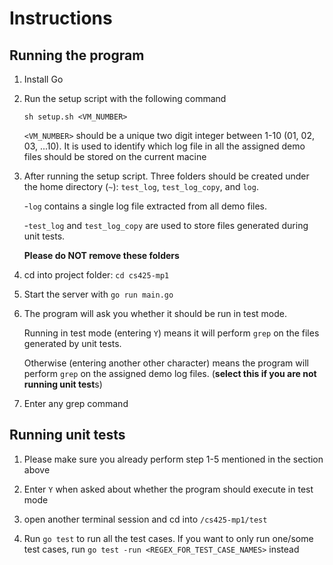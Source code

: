 # Instructions
## Running the program
1. Install Go
2. Run the setup script with the following command

   `sh setup.sh <VM_NUMBER>`

   `<VM_NUMBER>` should be a unique two digit integer between 1-10 (01, 02, 03, ...10). It is used to identify which log file in all the assigned demo files should be stored on the current macine
3. After running the setup script. Three folders should be created under the home directory (`~`): `test_log`, `test_log_copy`, and `log`. 

    -`log` contains a single log file extracted from all demo files. 
    
    -`test_log` and `test_log_copy` are used to store files generated during unit tests.
    
    **Please do NOT remove these folders**
4. cd into project folder: `cd cs425-mp1`
5. Start the server with `go run main.go`
6. The program will ask you whether it should be run in test mode. 
    
    Running in test mode (entering `Y`) means it will perform `grep` on the files generated by unit tests.

    Otherwise (entering another other character) means the program will perform `grep` on the assigned demo log files. (**select this if you are not running unit test**s)
7. Enter any grep command 

## Running unit tests
1. Please make sure you already perform step 1-5 mentioned in the section above

2. Enter `Y` when asked about whether the program should execute in test mode

3. open another terminal session and cd into `/cs425-mp1/test`

4. Run `go test` to run all the test cases. If you want to only run one/some test cases, run `go test -run <REGEX_FOR_TEST_CASE_NAMES>` instead
